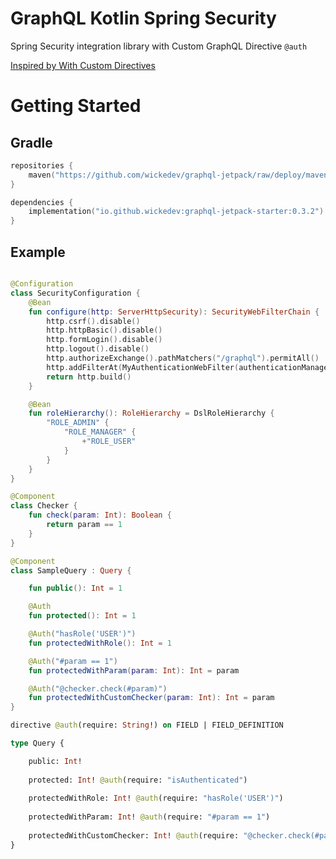 # GraphQL Kotlin Spring Security

Spring Security integration library with Custom GraphQL Directive `@auth`

[Inspired by With Custom Directives](https://www.apollographql.com/docs/apollo-server/security/authentication/#with-custom-directives)

# Getting Started

## Gradle

```kotlin
repositories {
    maven("https://github.com/wickedev/graphql-jetpack/raw/deploy/maven-repo")
}

dependencies {
    implementation("io.github.wickedev:graphql-jetpack-starter:0.3.2")
}
```

## Example

```kotlin

@Configuration
class SecurityConfiguration {
    @Bean
    fun configure(http: ServerHttpSecurity): SecurityWebFilterChain {
        http.csrf().disable()
        http.httpBasic().disable()
        http.formLogin().disable()
        http.logout().disable()
        http.authorizeExchange().pathMatchers("/graphql").permitAll()
        http.addFilterAt(MyAuthenticationWebFilter(authenticationManager), SecurityWebFiltersOrder.AUTHENTICATION)
        return http.build()
    }

    @Bean
    fun roleHierarchy(): RoleHierarchy = DslRoleHierarchy {
        "ROLE_ADMIN" {
            "ROLE_MANAGER" {
                +"ROLE_USER"
            }
        }
    }
}

@Component
class Checker {
    fun check(param: Int): Boolean {
        return param == 1
    }
}

@Component
class SampleQuery : Query {

    fun public(): Int = 1

    @Auth
    fun protected(): Int = 1

    @Auth("hasRole('USER')")
    fun protectedWithRole(): Int = 1

    @Auth("#param == 1")
    fun protectedWithParam(param: Int): Int = param

    @Auth("@checker.check(#param)")
    fun protectedWithCustomChecker(param: Int): Int = param
}
```

```graphql
directive @auth(require: String!) on FIELD | FIELD_DEFINITION

type Query {

    public: Int!
    
    protected: Int! @auth(require: "isAuthenticated")
    
    protectedWithRole: Int! @auth(require: "hasRole('USER')")
    
    protectedWithParam: Int! @auth(require: "#param == 1")
    
    protectedWithCustomChecker: Int! @auth(require: "@checker.check(#param)")
}

```